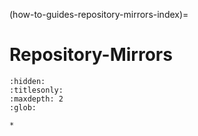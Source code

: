 (how-to-guides-repository-mirrors-index)=
# Repository-Mirrors

```{toctree}
:hidden:
:titlesonly:
:maxdepth: 2
:glob:

*